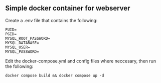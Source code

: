 ## Simple docker container for webserver
Create a .env file that contains the following:<br />
```
PUID=
PGID=
MYSQL_ROOT_PASSWORD=
MYSQL_DATABASE=
MYSQL_USER=
MYSQL_PASSWORD=
```
Edit the docker-compose.yml and config files where neccesary, then run the following:<br />


```
docker compose build && docker compose up -d 
```